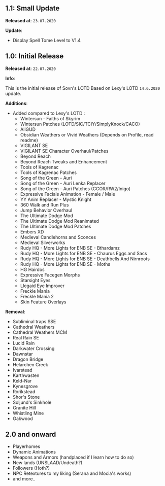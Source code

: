 ## 1.1: Small Update

**Released at**: `23.07.2020`

**Update**:
- Display Spell Tome Level to V1.4



## 1.0: Initial Release

**Released at**: `22.07.2020`

**Info**:

This is the initial release of Sovn's LOTD Based on Lexy's LOTD `14.6.2020` update.

**Additions**:
- Added compared to Lexy's LOTD : 
  - Wintersun - Faiths of Skyrim
  - Wintersun Patches (LOTD/SIC/TCIY/SimplyKnock/CACO)
  - AllGUD 
  - Obsidian Weathers or Vivid Weathers (Depends on Profile, read readme)
  - VIGILANT SE 
  - VIGILANT SE Character Overhaul/Patches
  - Beyond Reach
  - Beyond Reach Tweaks and Enhancement
  - Tools of Kagrenac
  - Tools of Kagrenac Patches
  - Song of the Green - Auri
  - Song of the Green - Auri Lenka Replacer
  - Song of the Green - Auri Patches (CCOR/RW2/Inigo)
  - Expressive Facials Animation - Female / Male
  - YY Anim Replacer - Mystic Knight
  - 360 Walk and Run Plus
  - Jump Behavior Overhaul
  - The Ultimate Dodge Mod
  - The Ultimate Dodge Mod Reanimated
  - The Ultimate Dodge Mod Patches
  - Embers XD
  - Medieval Candlehorns and Sconces
  - Medieval Silverworks
  - Rudy HQ - More Lights for ENB SE - Bthardamz
  - Rudy HQ - More Lights for ENB SE - Chaurus Eggs and Sacs
  - Rudy HQ - More Lights for ENB SE - Deathbells And Nirnroots
  - Rudy HQ - More Lights for ENB SE - Moths
  - HG Hairdos 
  - Expressive Facegen Morphs
  - Starsight Eyes
  - Llegaid Eye Improver
  - Freckle Mania
  - Freckle Mania 2
  - Skin Feature Overlays
  
**Removal**:
 - Subliminal traps SSE
 - Cathedral Weathers 
 - Cathedral Weathers MCM
 - Real Rain SE
 - Lucid Rain 
 - Darkwater Crossing
 - Dawnstar
 - Dragon Bridge
 - Helarchen Creek
 - Ivarstead
 - Karthwasten
 - Keld-Nar
 - Kynesgrove
 - Rorikstead
 - Shor's Stone
 - Soljund's Sinkhole
 - Granite Hill
 - Whistling Mine
 - Oakwood
 
## 2.0 and onward
 - Playerhomes
 - Dynamic Animations
 - Weapons and Armors (handplaced if I learn how to do so)
 - New lands (UNSLAAD/Undeath?)
 - Followers (Hoth?)
 - NPC Retextures to my liking (Serana and Mocia's works)
 - and more..
